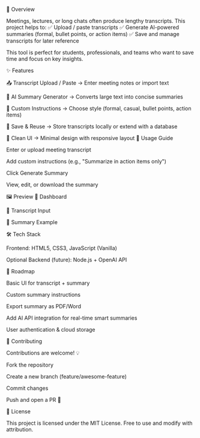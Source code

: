 🌟 Overview

Meetings, lectures, or long chats often produce lengthy transcripts. This project helps to:
✅ Upload / paste transcripts
✅ Generate AI-powered summaries (formal, bullet points, or action items)
✅ Save and manage transcripts for later reference

This tool is perfect for students, professionals, and teams who want to save time and focus on key insights.

✨ Features

📤 Transcript Upload / Paste → Enter meeting notes or import text

🤖 AI Summary Generator → Converts large text into concise summaries

🎯 Custom Instructions → Choose style (formal, casual, bullet points, action items)

💾 Save & Reuse → Store transcripts locally or extend with a database

🎨 Clean UI → Minimal design with responsive layout
🚀 Usage Guide

Enter or upload meeting transcript

Add custom instructions (e.g., "Summarize in action items only")

Click Generate Summary

View, edit, or download the summary

🖼️ Preview
🔹 Dashboard

🔹 Transcript Input

🔹 Summary Example

🛠️ Tech Stack

Frontend: HTML5, CSS3, JavaScript (Vanilla)

Optional Backend (future): Node.js + OpenAI API

📌 Roadmap

 Basic UI for transcript + summary

 Custom summary instructions

 Export summary as PDF/Word

 Add AI API integration for real-time smart summaries

 User authentication & cloud storage

🤝 Contributing

Contributions are welcome! 💡

Fork the repository

Create a new branch (feature/awesome-feature)

Commit changes

Push and open a PR 🚀

📜 License

This project is licensed under the MIT License.
Free to use and modify with attribution.

